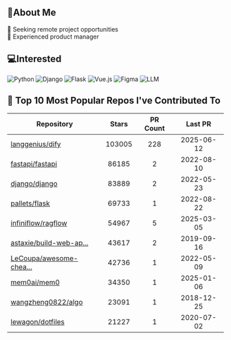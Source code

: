 ## 💫About Me 
👯 Seeking remote project opportunities   
🌱 Experienced product manager

## 💻Interested
![Python](https://img.shields.io/badge/python-3670A0?style=for-the-badge&logo=python&logoColor=ffdd54) ![Django](https://img.shields.io/badge/django-%23092E20.svg?style=for-the-badge&logo=django&logoColor=white) ![Flask](https://img.shields.io/badge/flask-%23000.svg?style=for-the-badge&logo=flask&logoColor=white) ![Vue.js](https://img.shields.io/badge/vuejs-%2335495e.svg?style=for-the-badge&logo=vuedotjs&logoColor=%234FC08D)  ![Figma](https://img.shields.io/badge/figma-%23F24E1E.svg?style=for-the-badge&logo=figma&logoColor=white) ![LLM](https://img.shields.io/badge/LLM-%23412991.svg?style=for-the-badge&logo=openai&logoColor=white)

## 🌟 Top 10 Most Popular Repos I've Contributed To

| Repository | Stars | PR Count | Last PR |
|-----|:---:|:---:|:---:|
| [langgenius/dify](https://github.com/langgenius/dify) | 103005 | 228 | 2025-06-12 |
| [fastapi/fastapi](https://github.com/fastapi/fastapi) | 86185 | 2 | 2022-08-10 |
| [django/django](https://github.com/django/django) | 83889 | 2 | 2022-05-23 |
| [pallets/flask](https://github.com/pallets/flask) | 69733 | 1 | 2022-08-22 |
| [infiniflow/ragflow](https://github.com/infiniflow/ragflow) | 54967 | 5 | 2025-03-05 |
| [astaxie/build-web-ap...](https://github.com/astaxie/build-web-application-with-golang) | 43617 | 2 | 2019-09-16 |
| [LeCoupa/awesome-chea...](https://github.com/LeCoupa/awesome-cheatsheets) | 42736 | 1 | 2022-05-09 |
| [mem0ai/mem0](https://github.com/mem0ai/mem0) | 34350 | 1 | 2025-01-06 |
| [wangzheng0822/algo](https://github.com/wangzheng0822/algo) | 23091 | 1 | 2018-12-25 |
| [lewagon/dotfiles](https://github.com/lewagon/dotfiles) | 21227 | 1 | 2020-07-02 |


